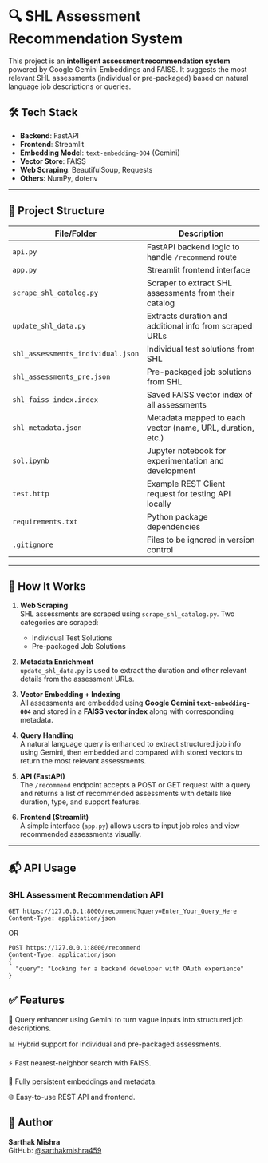 # 🔍 SHL Assessment Recommendation System

This project is an **intelligent assessment recommendation system** powered by Google Gemini Embeddings and FAISS. It suggests the most relevant SHL assessments (individual or pre-packaged) based on natural language job descriptions or queries.

## 🛠️ Tech Stack

- **Backend**: FastAPI
- **Frontend**: Streamlit
- **Embedding Model**: `text-embedding-004` (Gemini)
- **Vector Store**: FAISS
- **Web Scraping**: BeautifulSoup, Requests
- **Others**: NumPy, dotenv

---

## 📁 Project Structure

| File/Folder                  | Description |
|-----------------------------|-------------|
| `api.py`                    | FastAPI backend logic to handle `/recommend` route |
| `app.py`                    | Streamlit frontend interface |
| `scrape_shl_catalog.py`     | Scraper to extract SHL assessments from their catalog |
| `update_shl_data.py`        | Extracts duration and additional info from scraped URLs |
| `shl_assessments_individual.json` | Individual test solutions from SHL |
| `shl_assessments_pre.json`  | Pre-packaged job solutions from SHL |
| `shl_faiss_index.index`     | Saved FAISS vector index of all assessments |
| `shl_metadata.json`         | Metadata mapped to each vector (name, URL, duration, etc.) |
| `sol.ipynb`                 | Jupyter notebook for experimentation and development |
| `test.http`                 | Example REST Client request for testing API locally |
| `requirements.txt`          | Python package dependencies |
| `.gitignore`                | Files to be ignored in version control |

---

## 🚀 How It Works

1. **Web Scraping**  
   SHL assessments are scraped using `scrape_shl_catalog.py`. Two categories are scraped:
   - Individual Test Solutions
   - Pre-packaged Job Solutions

2. **Metadata Enrichment**  
   `update_shl_data.py` is used to extract the duration and other relevant details from the assessment URLs.

3. **Vector Embedding + Indexing**  
   All assessments are embedded using **Google Gemini `text-embedding-004`** and stored in a **FAISS vector index** along with corresponding metadata.

4. **Query Handling**  
   A natural language query is enhanced to extract structured job info using Gemini, then embedded and compared with stored vectors to return the most relevant assessments.

5. **API (FastAPI)**  
   The `/recommend` endpoint accepts a POST or GET request with a query and returns a list of recommended assessments with details like duration, type, and support features.

6. **Frontend (Streamlit)**  
   A simple interface (`app.py`) allows users to input job roles and view recommended assessments visually.

---

## 📬 API Usage

### SHL Assessment Recommendation API
```
GET https://127.0.0.1:8000/recommend?query=Enter_Your_Query_Here
Content-Type: application/json
```
OR
```
POST https://127.0.0.1:8000/recommend
Content-Type: application/json
{
  "query": "Looking for a backend developer with OAuth experience"
}
```
## ✅ Features

🔎 Query enhancer using Gemini to turn vague inputs into structured job descriptions.

📊 Hybrid support for individual and pre-packaged assessments.

⚡ Fast nearest-neighbor search with FAISS.

📂 Fully persistent embeddings and metadata.

🌐 Easy-to-use REST API and frontend.

## 🙌 Author

**Sarthak Mishra**  
GitHub: [@sarthakmishra459](https://github.com/sarthakmishra459)
